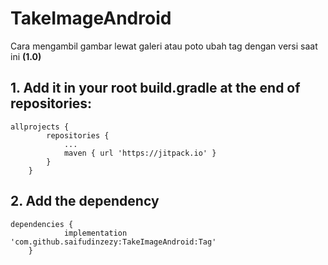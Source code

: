 # TakeImageAndroid

Cara mengambil gambar lewat galeri atau poto
ubah tag dengan versi saat ini <b> (1.0) </b>

## 1. Add it in your root build.gradle at the end of repositories:
```
allprojects {
		repositories {
			...
			maven { url 'https://jitpack.io' }
		}
	} 
```
  
## 2.  Add the dependency
```
dependencies {
	        implementation 'com.github.saifudinzezy:TakeImageAndroid:Tag'
	}
```
